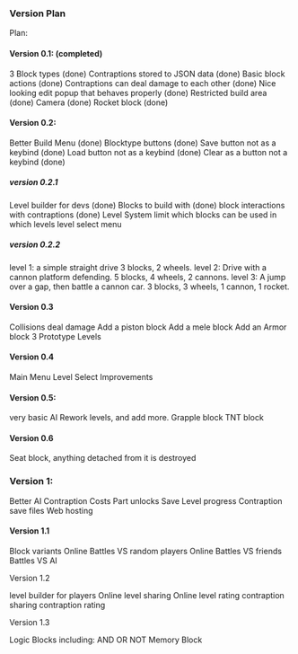 ### Version Plan
 Plan:
#### Version 0.1: (completed)

 3 Block types (done)
 Contraptions stored to JSON data (done)
 Basic block actions (done)
 Contraptions can deal damage to each other (done)
 Nice looking edit popup that behaves properly (done)
 Restricted build area (done)
 Camera (done)
 Rocket block (done)



#### Version 0.2:

 Better Build Menu (done)
 Blocktype buttons (done)
 Save button not as a keybind (done)
 Load button not as a keybind (done)
 Clear as a button not a keybind (done)

##### version 0.2.1

 Level builder for devs (done)
 Blocks to build with (done)
 block interactions with contraptions (done)
 Level System
 limit which blocks can be used in which levels 
 level select menu

##### version 0.2.2
 level 1: a simple straight drive 3 blocks, 2 wheels.
 level 2: Drive with a cannon platform defending.  5 blocks, 4 wheels, 2 cannons.
 level 3: A jump over a gap, then battle a cannon car. 3 blocks, 3 wheels, 1 cannon, 1 rocket.



#### Version 0.3

 Collisions deal damage
 Add a piston block
 Add a mele block
 Add an Armor block
 3 Prototype Levels

#### Version 0.4 

 Main Menu
 Level Select Improvements

#### Version 0.5: 

 very basic AI
 Rework levels, and add more.
 Grapple block
 TNT block

#### Version 0.6

 Seat block, anything detached from it is destroyed


### Version 1:

 Better AI
 Contraption Costs
 Part unlocks
 Save Level progress
 Contraption save files
 Web hosting


#### Version 1.1

 Block variants
 Online Battles VS random players
 Online Battles VS friends
 Battles VS AI


 Version 1.2

 level builder for players
 Online level sharing
 Online level rating
 contraption sharing
 contraption rating


 Version 1.3

 Logic Blocks including:
     AND
     OR
     NOT
     Memory Block

